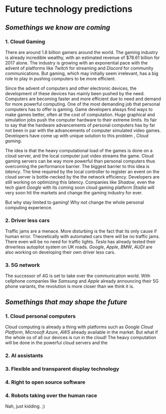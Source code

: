 # Future technology predictions

## *Somethings we know are coming*

### 1. **Cloud Gaming**

There are around 1.8 billion gamers around the world. The gaming industry is already incredible wealthy, with an estimated revenue of $78.61 billion for 2017 alone. The industry is growing with an exponential pace with the advent of platforms like *Twitch* for streaming and *Discord* for community communications. But gaming, which may initially seem irrelevant, has a big role to play in pushing computers to be more efficient.

Since the advent of computers and other electronic devices, the development of these devices has mainly been pushed by the need. Computers are becoming faster and more efficient due to need and demand for more powerful computing. One of the most demanding job that personal computers has to offer is gaming. Game developers always find ways to make games better, often at the cost of computation. Huge graphical and simulation jobs push the computer hardware to their extreme limits. Its fair to say that the hardware advancements of personal computers has by far not been in par with the advancements of computer simulated video games. Developers have come up with unique solution to this problem , *Cloud gaming*.

The idea is that the heavy computational load of the games is done on a cloud server, and the local computer just video streams the game. Cloud gaming servers can be way more powerful than personal computers thus overcoming the performance barrier. The biggest barrier to this idea is *latency*.
The time required by the local controller to register an event on the cloud server is bottle-necked by the the network efficiency. Developers are still working on optimizing this latency. Companies like *Shadow*, even the tech giant *Google* with its coming soon cloud gaming platform *Stadia* will very soon hit the markets and change the gaming industry for ever.

But why stay limited to gaming! Why not change the whole personal computing experience.

### 2. **Driver less cars**

Traffic jams are a menace. More disturbing is the fact that its only cause if human error. Theoretically with automated cars there will be no traffic jams. There even will be no need for traffic lights. *Tesla* has already tested their driverless autopilot system on UK roads. *Google*, *Apple*, *BMW*, *AUDI* are also working on developing their own driver less cars.

### 3. **5G network**

The successor of 4G is set to take over the communication world. With cellphone companies like *Samsung* and *Apple* already announcing their 5G phone variants, the revolution is more closer than we think it is.

## *Somethings that may shape the future*

### 1. **Cloud personal computers**

Cloud computing is already a thing with platforms such as *Google Cloud Platform*, *Microsoft Azure*, *AWS* already available in the market. But what if the whole os of all our devices is run in the cloud! The heavy computation will be done in the powerful cloud servers and the

### 2. **AI assistants**

### 3. **Flexible and transparent display technology**

### 4. **Right to open source software**

### 4. **Robots taking over the human race**

Nah, just kidding. ;)
